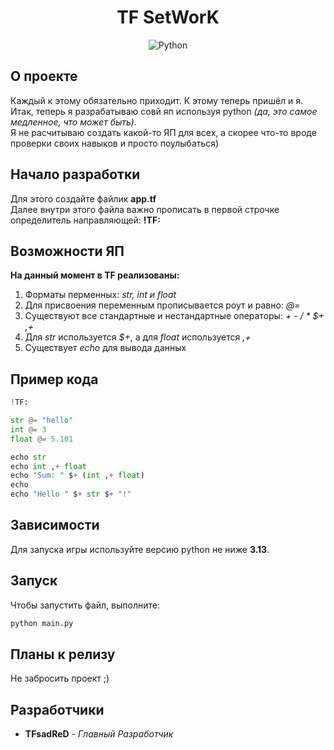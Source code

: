 <div align="center">
<h1>TF SetWorK</h1>

![Python](https://img.shields.io/badge/Python-3.13+-blue)
</div>

## О проекте
Каждый к этому обязательно приходит. К этому теперь пришёл и я.<br>
Итак, теперь я разрабатываю совй яп используя python *(да, это самое медленное, что может быть)*.<br>
Я не расчитываю создать какой-то ЯП для всех, а скорее что-то вроде проверки своих навыков и просто поулыбаться)

## Начало разработки
Для этого создайте файлик **app.tf**<br>
Далее внутри этого файла важно прописать в первой строчке определитель направляющей: **!TF:**<br>

## Возможности ЯП
**На данный момент в TF реализованы:**<br>
1. Форматы перменных: *str, int и float*
2. Для присвоения переменным прописывается роут и равно: *@=*
3. Существуют все стандартные и нестандартные операторы: *+ - / * $+ ,+*
4. Для *str* используется *$+*, а для *float* используется *,+*
5. Существует *echo* для вывода данных

## Пример кода
```python
!TF:

str @= "hello"
int @= 3
float @= 5.101

echo str
echo int ,+ float
echo "Sum: " $+ (int ,+ float)
echo
echo "Hello " $+ str $+ "!"
```

## Зависимости
Для запуска игры используйте версию python не ниже **3.13**.

## Запуск
Чтобы запустить файл, выполните:
```sh
python main.py
```

## Планы к релизу
Не забросить проект ;)

## Разработчики
* **TFsadReD** - *Главный Разработчик*
